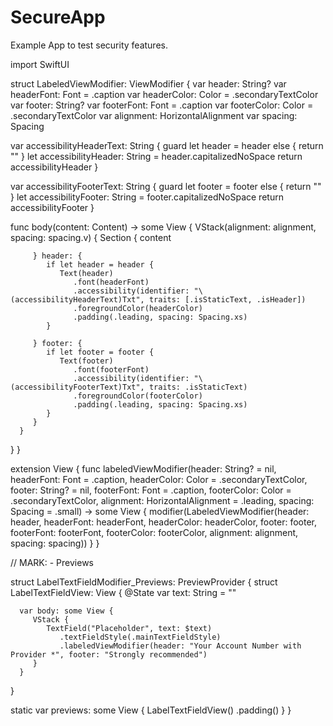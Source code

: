 # SecureApp

Example App to test security features.









import SwiftUI

struct LabeledViewModifier: ViewModifier {
   var header: String?
   var headerFont: Font = .caption
   var headerColor: Color = .secondaryTextColor
   var footer: String?
   var footerFont: Font = .caption
   var footerColor: Color = .secondaryTextColor
   var alignment: HorizontalAlignment
   var spacing: Spacing

   var accessibilityHeaderText: String {
      guard let header = header else { return "" }
      let accessibilityHeader: String = header.capitalizedNoSpace
         return accessibilityHeader
   }

   var accessibilityFooterText: String {
      guard let footer = footer else { return "" }
      let accessibilityFooter: String = footer.capitalizedNoSpace
         return accessibilityFooter
   }

   func body(content: Content) -> some View {
      VStack(alignment: alignment, spacing: spacing.v) {
         Section {
            content

         } header: {
            if let header = header {
               Text(header)
                  .font(headerFont)
                  .accessibility(identifier: "\(accessibilityHeaderText)Txt", traits: [.isStaticText, .isHeader])
                  .foregroundColor(headerColor)
                  .padding(.leading, spacing: Spacing.xs)
            }

         } footer: {
            if let footer = footer {
               Text(footer)
                  .font(footerFont)
                  .accessibility(identifier: "\(accessibilityFooterText)Txt", traits: .isStaticText)
                  .foregroundColor(footerColor)
                  .padding(.leading, spacing: Spacing.xs)
            }
         }
      }
   }
}

extension View {
   func labeledViewModifier(header: String? = nil, headerFont: Font = .caption, headerColor: Color = .secondaryTextColor, footer: String? = nil, footerFont: Font = .caption, footerColor: Color = .secondaryTextColor, alignment: HorizontalAlignment = .leading, spacing: Spacing = .small) -> some View {
      modifier(LabeledViewModifier(header: header, headerFont: headerFont, headerColor: headerColor, footer: footer, footerFont: footerFont, footerColor: footerColor, alignment: alignment, spacing: spacing))
   }
}


// MARK: - Previews

struct LabelTextFieldModifier_Previews: PreviewProvider {
   struct LabelTextFieldView: View {
      @State var text: String = ""

      var body: some View {
         VStack {
            TextField("Placeholder", text: $text)
               .textFieldStyle(.mainTextFieldStyle)
               .labeledViewModifier(header: "Your Account Number with Provider *", footer: "Strongly recommended")
         }
      }
   }

   static var previews: some View {
      LabelTextFieldView()
         .padding()
   }
}
